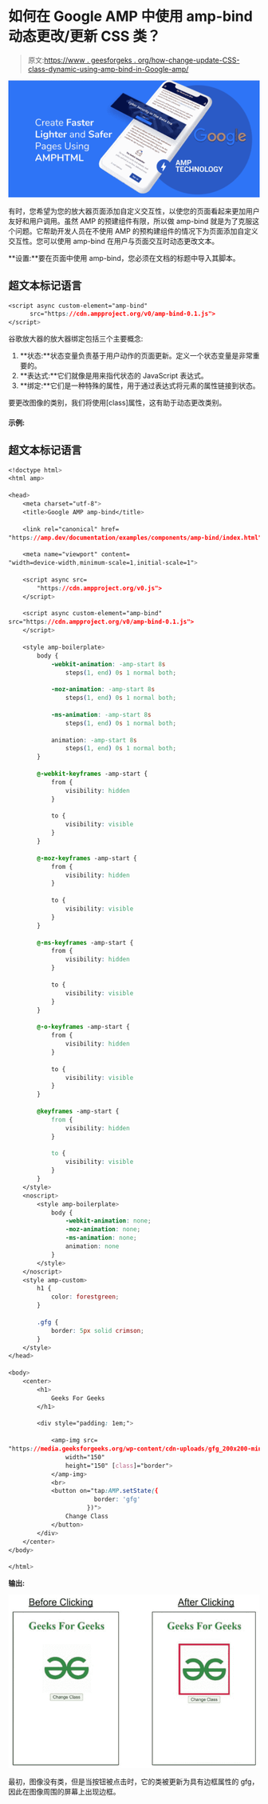 # 如何在 Google AMP 中使用 amp-bind 动态更改/更新 CSS 类？

> 原文:[https://www . geesforgeks . org/how-change-update-CSS-class-dynamic-using-amp-bind-in-Google-amp/](https://www.geeksforgeeks.org/how-to-change-update-css-class-dynamically-using-amp-bind-in-google-amp/)

![](img/911091c569b094b6e54a226311a9df7b.png)

有时，您希望为您的放大器页面添加自定义交互性，以使您的页面看起来更加用户友好和用户调用。虽然 AMP 的预建组件有限，所以做 amp-bind 就是为了克服这个问题。它帮助开发人员在不使用 AMP 的预构建组件的情况下为页面添加自定义交互性。您可以使用 amp-bind 在用户与页面交互时动态更改文本。

**设置:**要在页面中使用 amp-bind，您必须在文档的标题中导入其脚本。

## 超文本标记语言

```css
<script async custom-element="amp-bind"
      src="https://cdn.ampproject.org/v0/amp-bind-0.1.js">
</script>
```

谷歌放大器的放大器绑定包括三个主要概念:

1.  **状态:**状态变量负责基于用户动作的页面更新。定义一个状态变量是非常重要的。
2.  **表达式:**它们就像是用来指代状态的 JavaScript 表达式。
3.  **绑定:**它们是一种特殊的属性，用于通过表达式将元素的属性链接到状态。

要更改图像的类别，我们将使用[class]属性，这有助于动态更改类别。

#### 示例:

## 超文本标记语言

```css
<!doctype html>
<html amp>

<head>
    <meta charset="utf-8">
    <title>Google AMP amp-bind</title>

    <link rel="canonical" href=
"https://amp.dev/documentation/examples/components/amp-bind/index.html">

    <meta name="viewport" content=
"width=device-width,minimum-scale=1,initial-scale=1">

    <script async src=
        "https://cdn.ampproject.org/v0.js">
    </script>

    <script async custom-element="amp-bind" 
src="https://cdn.ampproject.org/v0/amp-bind-0.1.js">
    </script>

    <style amp-boilerplate>
        body {
            -webkit-animation: -amp-start 8s 
                steps(1, end) 0s 1 normal both;

            -moz-animation: -amp-start 8s 
                steps(1, end) 0s 1 normal both;

            -ms-animation: -amp-start 8s 
                steps(1, end) 0s 1 normal both;

            animation: -amp-start 8s 
                steps(1, end) 0s 1 normal both;
        }

        @-webkit-keyframes -amp-start {
            from {
                visibility: hidden
            }

            to {
                visibility: visible
            }
        }

        @-moz-keyframes -amp-start {
            from {
                visibility: hidden
            }

            to {
                visibility: visible
            }
        }

        @-ms-keyframes -amp-start {
            from {
                visibility: hidden
            }

            to {
                visibility: visible
            }
        }

        @-o-keyframes -amp-start {
            from {
                visibility: hidden
            }

            to {
                visibility: visible
            }
        }

        @keyframes -amp-start {
            from {
                visibility: hidden
            }

            to {
                visibility: visible
            }
        }
    </style>
    <noscript>
        <style amp-boilerplate>
            body {
                -webkit-animation: none;
                -moz-animation: none;
                -ms-animation: none;
                animation: none
            }
        </style>
    </noscript>
    <style amp-custom>
        h1 {
            color: forestgreen;
        }

        .gfg {
            border: 5px solid crimson;
        }
    </style>
</head>

<body>
    <center>
        <h1>
            Geeks For Geeks
        </h1>

        <div style="padding: 1em;">

            <amp-img src=
"https://media.geeksforgeeks.org/wp-content/cdn-uploads/gfg_200x200-min.png"
                width="150"
                height="150" [class]="border">
            </amp-img>
            <br>
            <button on="tap:AMP.setState({
                        border: 'gfg'
                      })">
                Change Class
            </button>
        </div>
    </center>
</body>

</html>
```

**输出:**

![](img/fbe9e1ad57fc4b6b604da263f5ccdbe3.png)

最初，图像没有类，但是当按钮被点击时，它的类被更新为具有边框属性的 gfg，因此在图像周围的屏幕上出现边框。